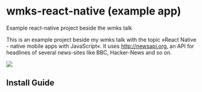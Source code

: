 # wmks-react-native (example app)
Example react-native project beside the wmks talk

This is an example project beside my wmks talk with the topic »React Native - native mobile apps with JavaScript«. 
It uses http://newsapi.org, an API for headlines of several news-sites like BBC, Hacker-News and so on. 

![](https://d17oy1vhnax1f7.cloudfront.net/items/0T3b1B233k0Z2v3O1P0g/Screen%20Recording%202016-08-25%20at%2008.41%20PM.gif?v=d4f2c8f8)

## Install Guide

